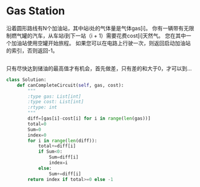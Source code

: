 # Gas Station

沿着圆形路线有N个加油站，其中站i处的气体量是气体gas[i]。
你有一辆带有无限制燃气罐的汽车，从车站i到下一站（i + 1）需要花费cost[i]天然气。 您在其中一个加油站使用空罐开始旅程。
如果您可以在电路上行驶一次，则返回启动加油站的索引，否则返回-1。

```

```
只有尽快达到储油的最高值才有机会，首先做差，只有差的和大于0，才可以到...

```py
class Solution:
    def canCompleteCircuit(self, gas, cost):
        """
        :type gas: List[int]
        :type cost: List[int]
        :rtype: int
        """
        diff=[gas[i]-cost[i] for i in range(len(gas))]
        total=0
        Sum=0
        index=0
        for i in range(len(diff)):
            total+=diff[i]
            if Sum<0:
                Sum=diff[i]
                index=i
            else:
                Sum+=diff[i]
        return index if total>=0 else -1
```
